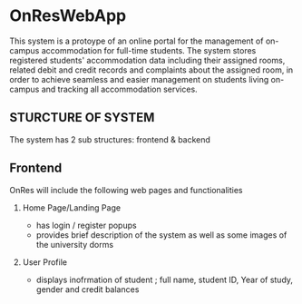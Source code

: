 # OnResWebApp
This system is a protoype of an online portal for the management of on-campus accommodation for full-time students. 
The system stores registered students' accommodation data including their assigned rooms, related debit and credit records and complaints about the assigned room, in order to achieve seamless and easier management on students living on-campus and tracking all accommodation services.

## STURCTURE OF SYSTEM
The system has 2 sub structures: frontend & backend
## Frontend
OnRes will include the following web pages and functionalities
1. Home Page/Landing Page

   - has login / register popups
   - provides brief description of the system as well as some images of the university dorms
   
3. User Profile
   - displays inofrmation of student ; full name, student ID, Year of study, gender and credit balances

